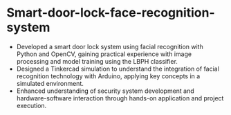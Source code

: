 # Smart-door-lock-face-recognition-system
- Developed a smart door lock system using facial recognition with Python and OpenCV, gaining practical experience with image processing and model training using the LBPH classifier.
- Designed a Tinkercad simulation to understand the integration of facial recognition technology with Arduino, applying key concepts in a simulated environment.
- Enhanced understanding of security system development and hardware-software interaction through hands-on application and project execution.
